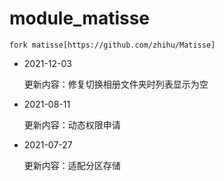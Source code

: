 # module_matisse
```
fork matisse[https://github.com/zhihu/Matisse]
```

* 2021-12-03

  更新内容：修复切换相册文件夹时列表显示为空

* 2021-08-11

  更新内容：动态权限申请

* 2021-07-27

  更新内容：适配分区存储